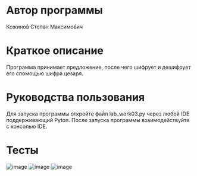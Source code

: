 # Автор программы
Кожинов Степан Максимович
# Краткое описание
Программа принимает предложение, после чего шифрует и дешифрует его спомощью шифра цезаря.
# Руководства пользования
Для запуска программы откройте файл lab_work03.py через любой IDE поддерживающий Pyton. После запуска программы взаимодействуйте с консолью IDE.
# Тесты
![image](https://user-images.githubusercontent.com/113775345/192144383-63107d63-e252-44b3-badc-ad96dd216475.png)
![image](https://user-images.githubusercontent.com/113775345/192144418-b641ba7b-0efd-4ff6-b7b0-b044129d4a8c.png)
![image](https://user-images.githubusercontent.com/113775345/192144450-fe563b14-4ead-44db-88e5-6875b4786d4a.png)
